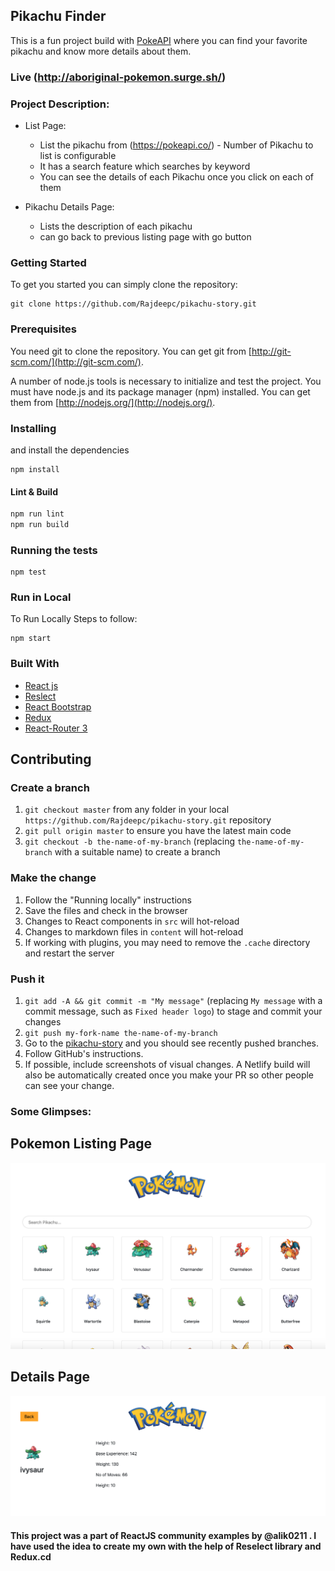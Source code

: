 ## Pikachu Finder

This is a fun project build with [PokeAPI](https://pokeapi.co/) where you can find your favorite pikachu and know more details about them.

### Live (http://aboriginal-pokemon.surge.sh/)

### Project Description:
 * List Page:
    - List the pikachu from (https://pokeapi.co/) - Number of Pikachu to list is configurable
    - It has a search feature which searches by keyword
    - You can see the details of each Pikachu once you click on each of them

* Pikachu Details Page: 
    - Lists the description of each pikachu
    - can go back to previous listing page with go button

### Getting Started
To get you started you can simply clone the repository:

```
git clone https://github.com/Rajdeepc/pikachu-story.git
```

### Prerequisites
You need git to clone the repository. You can get git from
[http://git-scm.com/](http://git-scm.com/).

A number of node.js tools is necessary to initialize and test the project. You must have node.js and its package manager (npm) installed. You can get them from  [http://nodejs.org/](http://nodejs.org/).

### Installing

and install the dependencies
```
npm install
```

#### Lint & Build

```sh
npm run lint
npm run build
```

### Running the tests
```
npm test
```

### Run in Local

To Run Locally Steps to follow:

```
npm start

```
### Built With

* [React js](https://github.com/facebook/react/)
* [Reslect](https://github.com/reduxjs/reselect)
* [React Bootstrap](https://react-bootstrap.github.io/)
* [Redux](https://github.com/reduxjs/redux)
* [React-Router 3](https://github.com/ReactTraining/react-router)


## Contributing

### Create a branch

1. `git checkout master` from any folder in your local `https://github.com/Rajdeepc/pikachu-story.git` repository
1. `git pull origin master` to ensure you have the latest main code
1. `git checkout -b the-name-of-my-branch` (replacing `the-name-of-my-branch` with a suitable name) to create a branch

### Make the change

1. Follow the "Running locally" instructions
1. Save the files and check in the browser
  1. Changes to React components in `src` will hot-reload
  1. Changes to markdown files in `content` will hot-reload
  1. If working with plugins, you may need to remove the `.cache` directory and restart the server


### Push it

1. `git add -A && git commit -m "My message"` (replacing `My message` with a commit message, such as `Fixed header logo`) to stage and commit your changes
1. `git push my-fork-name the-name-of-my-branch`
1. Go to the [pikachu-story](https://github.com/Rajdeepc/pikachu-story.git) and you should see recently pushed branches.
1. Follow GitHub's instructions.
1. If possible, include screenshots of visual changes. A Netlify build will also be automatically created once you make your PR so other people can see your change.

### Some Glimpses:

## Pokemon Listing Page
![Pokemon Listing Page](pokemondash.png)

## Details Page
![Details Page](insidepokemon.png)


#### This project was a part of ReactJS community examples by @alik0211 . I have used the idea to create my own with the help of Reselect library and Redux.cd
